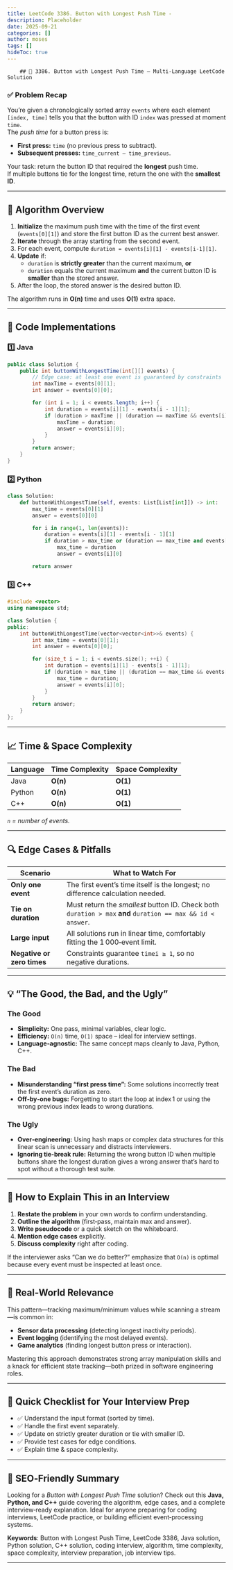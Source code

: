 ```yaml
---
title: LeetCode 3386. Button with Longest Push Time - 
description: Placeholder
date: 2025-09-21
categories: []
author: moses
tags: []
hideToc: true
---
```

        ## 🎯 3386. Button with Longest Push Time – Multi‑Language LeetCode Solution

### ✅ Problem Recap  
You’re given a chronologically sorted array `events` where each element `[index, time]` tells you that the button with ID `index` was pressed at moment `time`.  
The *push time* for a button press is:

- **First press:** `time` (no previous press to subtract).  
- **Subsequent presses:** `time_current – time_previous`.

Your task: return the button ID that required the **longest** push time.  
If multiple buttons tie for the longest time, return the one with the **smallest ID**.

---

## 🧩 Algorithm Overview

1. **Initialize** the maximum push time with the time of the first event (`events[0][1]`) and store the first button ID as the current best answer.
2. **Iterate** through the array starting from the second event.
3. For each event, compute `duration = events[i][1] - events[i-1][1]`.
4. **Update** if:
   - `duration` is **strictly greater** than the current maximum, **or**
   - `duration` equals the current maximum **and** the current button ID is **smaller** than the stored answer.
5. After the loop, the stored answer is the desired button ID.

The algorithm runs in **O(n)** time and uses **O(1)** extra space.

---

## 📄 Code Implementations

### 1️⃣ Java

```java
public class Solution {
    public int buttonWithLongestTime(int[][] events) {
        // Edge case: at least one event is guaranteed by constraints
        int maxTime = events[0][1];
        int answer = events[0][0];

        for (int i = 1; i < events.length; i++) {
            int duration = events[i][1] - events[i - 1][1];
            if (duration > maxTime || (duration == maxTime && events[i][0] < answer)) {
                maxTime = duration;
                answer = events[i][0];
            }
        }
        return answer;
    }
}
```

### 2️⃣ Python

```python
class Solution:
    def buttonWithLongestTime(self, events: List[List[int]]) -> int:
        max_time = events[0][1]
        answer = events[0][0]

        for i in range(1, len(events)):
            duration = events[i][1] - events[i - 1][1]
            if duration > max_time or (duration == max_time and events[i][0] < answer):
                max_time = duration
                answer = events[i][0]

        return answer
```

### 3️⃣ C++

```cpp
#include <vector>
using namespace std;

class Solution {
public:
    int buttonWithLongestTime(vector<vector<int>>& events) {
        int max_time = events[0][1];
        int answer = events[0][0];

        for (size_t i = 1; i < events.size(); ++i) {
            int duration = events[i][1] - events[i - 1][1];
            if (duration > max_time || (duration == max_time && events[i][0] < answer)) {
                max_time = duration;
                answer = events[i][0];
            }
        }
        return answer;
    }
};
```

---

## 📈 Time & Space Complexity

| Language | Time Complexity | Space Complexity |
|----------|-----------------|------------------|
| Java     | **O(n)**        | **O(1)**         |
| Python   | **O(n)**        | **O(1)**         |
| C++      | **O(n)**        | **O(1)**         |

*`n` = number of events.*

---

## 🔍 Edge Cases & Pitfalls

| Scenario | What to Watch For |
|----------|-------------------|
| **Only one event** | The first event’s time itself is the longest; no difference calculation needed. |
| **Tie on duration** | Must return the *smallest* button ID. Check both `duration > max` **and** `duration == max && id < answer`. |
| **Large input** | All solutions run in linear time, comfortably fitting the 1 000‑event limit. |
| **Negative or zero times** | Constraints guarantee `timei ≥ 1`, so no negative durations. |

---

## 💡 “The Good, the Bad, and the Ugly”

### The Good  
- **Simplicity:** One pass, minimal variables, clear logic.  
- **Efficiency:** `O(n)` time, `O(1)` space – ideal for interview settings.  
- **Language‑agnostic:** The same concept maps cleanly to Java, Python, C++.

### The Bad  
- **Misunderstanding “first press time”:** Some solutions incorrectly treat the first event’s duration as zero.  
- **Off‑by‑one bugs:** Forgetting to start the loop at index 1 or using the wrong previous index leads to wrong durations.  

### The Ugly  
- **Over‑engineering:** Using hash maps or complex data structures for this linear scan is unnecessary and distracts interviewers.  
- **Ignoring tie‑break rule:** Returning the wrong button ID when multiple buttons share the longest duration gives a wrong answer that’s hard to spot without a thorough test suite.

---

## 📘 How to Explain This in an Interview

1. **Restate the problem** in your own words to confirm understanding.  
2. **Outline the algorithm** (first‑pass, maintain max and answer).  
3. **Write pseudocode** or a quick sketch on the whiteboard.  
4. **Mention edge cases** explicitly.  
5. **Discuss complexity** right after coding.  

If the interviewer asks “Can we do better?” emphasize that `O(n)` is optimal because every event must be inspected at least once.

---

## 🚀 Real‑World Relevance

This pattern—tracking maximum/minimum values while scanning a stream—is common in:

- **Sensor data processing** (detecting longest inactivity periods).  
- **Event logging** (identifying the most delayed events).  
- **Game analytics** (finding longest button press or interaction).  

Mastering this approach demonstrates strong array manipulation skills and a knack for efficient state tracking—both prized in software engineering roles.

---

## 📌 Quick Checklist for Your Interview Prep

- ✅ Understand the input format (sorted by time).  
- ✅ Handle the first event separately.  
- ✅ Update on strictly greater duration or tie with smaller ID.  
- ✅ Provide test cases for edge conditions.  
- ✅ Explain time & space complexity.  

---

## 📣 SEO‑Friendly Summary

Looking for a *Button with Longest Push Time* solution? Check out this **Java, Python, and C++** guide covering the algorithm, edge cases, and a complete interview‑ready explanation. Ideal for anyone preparing for coding interviews, LeetCode practice, or building efficient event‑processing systems.

**Keywords**: Button with Longest Push Time, LeetCode 3386, Java solution, Python solution, C++ solution, coding interview, algorithm, time complexity, space complexity, interview preparation, job interview tips.

---